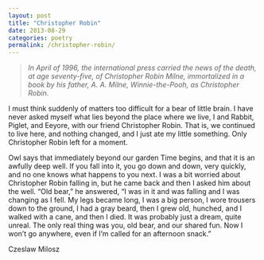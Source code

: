 ```yaml
---
layout: post
title: "Christopher Robin"
date: 2013-08-29
categories: poetry
permalink: /christopher-robin/
---
```


> *In April of 1996, the international press carried the news of the death, at age seventy-five, of Christopher Robin Milne, immortalized in a book by his father, A. A. Milne, Winnie-the-Pooh, as Christopher Robin.*

I must think suddenly of matters too difficult for a bear of little brain. I have never asked myself what lies beyond the place where we live, I and Rabbit, Piglet, and Eeyore, with our friend Christopher Robin. That is, we continued to live here, and nothing changed, and I just ate my little something. Only Christopher Robin left for a moment.

Owl says that immediately beyond our garden Time begins, and that it is an awfully deep well. If you fall into it, you go down and down, very quickly, and no one knows what happens to you next. I was a bit worried about Christopher Robin falling in, but he came back and then I asked him about the well. “Old bear,” he answered, “I was in it and was falling and I was changing as I fell. My legs became long, I was a big person, I wore trousers down to the ground, I had a gray beard, then I grew old, hunched, and I walked with a cane, and then I died. It was probably just a dream, quite unreal. The only real thing was you, old bear, and our shared fun. Now I won’t go anywhere, even if I’m called for an afternoon snack.”

Czeslaw Milosz
